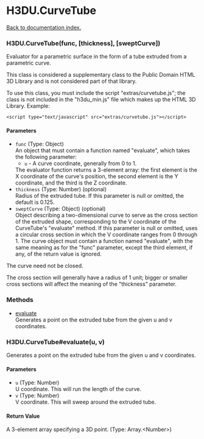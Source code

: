 # H3DU.CurveTube

[Back to documentation index.](index.md)

### H3DU.CurveTube(func, [thickness], [sweptCurve]) <a id='H3DU.CurveTube'></a>

Evaluator for a parametric surface in the form
of a tube extruded from a parametric curve.

This class is considered a supplementary class to the
Public Domain HTML 3D Library and is not considered part of that
library.

To use this class, you must include the script "extras/curvetube.js"; the
class is not included in the "h3du_min.js" file which makes up
the HTML 3D Library. Example:

    <script type="text/javascript" src="extras/curvetube.js"></script>

#### Parameters

* `func` (Type: Object)<br>
    An object that must contain a function named "evaluate", which takes the following parameter:<ul> <li><code>u</code> - A curve coordinate, generally from 0 to 1. </ul> The evaluator function returns a 3-element array: the first element is the X coordinate of the curve's position, the second element is the Y coordinate, and the third is the Z coordinate.
* `thickness` (Type: Number) (optional)<br>
    Radius of the extruded tube. If this parameter is null or omitted, the default is 0.125.
* `sweptCurve` (Type: Object) (optional)<br>
    Object describing a two-dimensional curve to serve as the cross section of the extruded shape, corresponding to the V coordinate of the CurveTube's "evaluate" method. If this parameter is null or omitted, uses a circular cross section in which the V coordinate ranges from 0 through 1. The curve object must contain a function named "evaluate", with the same meaning as for the "func" parameter, except the third element, if any, of the return value is ignored.

 The curve need not be closed.

 The cross section will generally have a radius of 1 unit; bigger or smaller cross sections will affect the meaning of the "thickness" parameter.

### Methods

* [evaluate](#H3DU.CurveTube_H3DU.CurveTube_evaluate)<br>Generates a point on the extruded tube from the given u and v coordinates.

### H3DU.CurveTube#evaluate(u, v) <a id='H3DU.CurveTube_H3DU.CurveTube_evaluate'></a>

Generates a point on the extruded tube from the given u and v coordinates.

#### Parameters

* `u` (Type: Number)<br>
    U coordinate. This will run the length of the curve.
* `v` (Type: Number)<br>
    V coordinate. This will sweep around the extruded tube.

#### Return Value

A 3-element array specifying a 3D point. (Type: Array.&lt;Number>)

